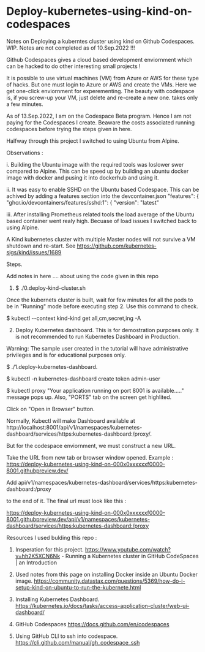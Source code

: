 # Deploy-kubernetes-using-kind-on-codespaces
Notes on Deploying a kuberntes cluster using kind on Github Codespaces.
WIP. Notes are not completed as of 10.Sep.2022 !!!

Github Codespaces gives a cloud based development enviornment which can be hacked
to do other interesting small projects !

It is possible to use virtual machines (VM) from Azure or AWS for these type of hacks. But one must login to Azure or AWS and create the VMs. Here we get one-click enviornment for experementing. The beauty with codespace is, if you screw-up your VM, just delete and re-create a new one. takes only a few minutes.

As of 13.Sep.2022, I am on the Codespace Beta program. Hence I am not paying for the Codespaces I create. Beaware the costs associated running codespaces before trying the steps given in here.


Halfway through this project I switched to using Ubuntu from Alpine. 

Observations :

i. Building the Ubuntu image with the required tools was loslower swer compared to Alpine.
This can be speed up by building an ubuntu docker image with docker and pusing it into dockerhub and using it.

ii. It was easy to enable SSHD on the Ubuntu based Codespace. This can be achived by adding a features section into the devcontainer.json
 "features": {
      "ghcr.io/devcontainers/features/sshd:1": {
          "version": "latest"


iii. After installing Prometheus related tools the load average of the Ubuntu based container went realy high. Becuase of load issues I switched back to using Alpine.




A Kind kubernetes cluster with multiple Master nodes will not survive a VM shutdown and re-start. See https://github.com/kubernetes-sigs/kind/issues/1689


Steps.

Add notes in here .... about using the code given in this repo

1. $ ./0.deploy-kind-cluster.sh

Once the kubernets cluster is built, wait for few minutes for all the pods to be in "Running" mode before executing step 2.  Use this command to check.

$ kubectl  --context kind-kind get all,cm,secret,ing -A


2. Deploy Kubernetes dashboard.
This is for demostration purposes only. It is not recommended to run Kubernetes Dashboard in Production.

Warning: The sample user created in the tutorial will have administrative privileges and is for educational purposes only.

$ ./1.deploy-kubernetes-dashboard.

$ kubectl -n kubernetes-dashboard create token admin-user

$ kubectl proxy
"Your application running on port 8001 is available....." message pops up. Also, "PORTS" tab on the screen get highlited.

Click on "Open in Browser" button.

Normally, Kubectl will make Dashboard available at http://localhost:8001/api/v1/namespaces/kubernetes-dashboard/services/https:kubernetes-dashboard:/proxy/.

But for the codespace enviornment, we must construct a new URL.

Take the URL from new tab or browser window opened.
Example : https://deploy-kubernetes-using-kind-on-000x0xxxxxxf0000-8001.githubpreview.dev/

Add 
api/v1/namespaces/kubernetes-dashboard/services/https:kubernetes-dashboard:/proxy


to the end of it. The
final url must look like this :

https://deploy-kubernetes-using-kind-on-000x0xxxxxxf0000-8001.githubpreview.dev/api/v1/namespaces/kubernetes-dashboard/services/https:kubernetes-dashboard:/proxy



Resources I used bulding this repo :

1. Insperation for this project.
https://www.youtube.com/watch?v=hh2K5XCN6Nk - Running a Kubernetes cluster in GitHub CodeSpaces | an Introduction

2. Used notes from this page on installing Docker inside an Ubuntu Docker image.
https://community.datastax.com/questions/5369/how-do-i-setup-kind-on-ubuntu-to-run-the-kubernete.html

3. Installing Kubernetes Dashboard.
https://kubernetes.io/docs/tasks/access-application-cluster/web-ui-dashboard/

4. GitHub Codespaces
https://docs.github.com/en/codespaces

5. Using GitHub CLI to ssh into codespace.
https://cli.github.com/manual/gh_codespace_ssh



